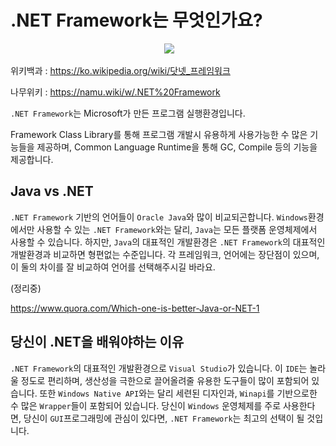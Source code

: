 # .NET Framework는 무엇인가요?

<p align="center">
  <img src="https://seeklogo.com/images/M/microsoft-net-logo-631EFE744A-seeklogo.com.png"/>
</p>

위키백과 : https://ko.wikipedia.org/wiki/닷넷_프레임워크 

나무위키 : https://namu.wiki/w/.NET%20Framework

`.NET Framework`는 Microsoft가 만든 프로그램 실행환경입니다.

Framework Class Library를 통해 프로그램 개발시 유용하게 사용가능한 수 많은 기능들을 제공하며, Common Language Runtime을 통해 GC, Compile 등의 기능을 제공합니다.

## Java vs .NET

`.NET Framework` 기반의 언어들이 `Oracle Java`와 많이 비교되곤합니다. `Windows`환경에서만 사용할 수 있는 `.NET Framework`와는 달리, `Java`는 모든 플랫폼 운영체제에서 사용할 수 있습니다. 하지만, `Java`의 대표적인 개발환경은 `.NET Framework`의 대표적인 개발환경과 비교하면 형편없는 수준입니다. 각 프레임워크, 언어에는 장단점이 있으며, 이 둘의 차이를 잘 비교하여 언어를 선택해주시길 바라요.

(정리중)

https://www.quora.com/Which-one-is-better-Java-or-NET-1

## 당신이 .NET을 배워야하는 이유

`.NET Framework`의 대표적인 개발환경으로 `Visual Studio`가 있습니다. 이 `IDE`는 놀라울 정도로 편리하며, 생산성을 극한으로 끌어올려줄 유용한 도구들이 많이 포함되어 있습니다. 또한 `Windows Native API`와는 달리 세련된 디자인과, `Winapi`를 기반으로한 수 많은 `Wrapper`들이 포함되어 있습니다. 당신이 `Windows` 운영체제를 주로 사용한다면, 당신이 `GUI`프로그래밍에 관심이 있다면, `.NET Framework`는 최고의 선택이 될 것입니다.